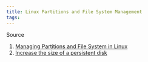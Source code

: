 ```yaml
---
title: Linux Partitions and File System Management
tags:
---
```


Source

1. [Managing Partitions and File System in Linux](https://onionlinux.com/managing-partitions-and-file-system-in-linux/)
2. [Increase the size of a persistent disk](https://cloud.google.com/compute/docs/disks/resize-persistent-disk)

<!--more-->



​                
